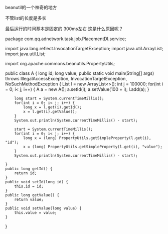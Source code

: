 beanutil的一个神奇的地方

不管list的长度是多长

最后运行的时间基本是固定的 300ms左右
这是什么原因呢？

package com.qq.adnetwork.task.job.PlacementDI.service;

import java.lang.reflect.InvocationTargetException;
import java.util.ArrayList;
import java.util.List;

import org.apache.commons.beanutils.PropertyUtils;

public class A {
	long id;
	long value;
	public static void main(String[] args) throws IllegalAccessException, InvocationTargetException, NoSuchMethodException {
		List<A> l = new ArrayList<>();
		int j = 100000;
		for(int i = 0; i< j; i++) {
			A a = new A();
			a.setId(i);
			a.setValue(100 + i);
			l.add(a);
		}
		
		long start = System.currentTimeMillis();
		for(int i = 0; i< j; i++) {
			long x = l.get(i).getId();
			x = l.get(i).getValue();
		}
		System.out.println(System.currentTimeMillis() - start);
		
		start = System.currentTimeMillis();
		for(int i = 0; i< j; i++) {
			long x = (long) PropertyUtils.getSimpleProperty(l.get(i), "id");
			x = (long) PropertyUtils.getSimpleProperty(l.get(i), "value");
		}
		System.out.println(System.currentTimeMillis() - start);
		
	}
	public long getId() {
		return id;
	}
	public void setId(long id) {
		this.id = id;
	}
	public long getValue() {
		return value;
	}
	public void setValue(long value) {
		this.value = value;
	}
}
